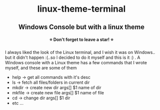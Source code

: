 <h1 align="center">linux-theme-terminal</h1>
<h2 align="center">Windows Console but with a linux theme</h2>
<h4 align="center">⭐ Don't forget to leave a star! ⭐</h4>


I always liked the look of the Linux terminal, and I wish it was on Windows.. but it didn't happen :(..so I decided to do it myself and this is it :) .
A Windows console with a Linux theme has a few commands that I wrote myself, and these are some of them

* help -> get all commands with it's desc
* ls -> fetch all files/folders in current dir
* mkdir -> create new dir args[] $1 name of dir
* mkfile -> create new file args[] $1 name of file
* cd -> change dir args[] $1 dir
* etc ...
